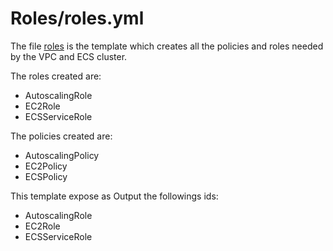 # Roles/roles.yml
The file  [roles](/Roles/roles.yml) is the template which creates all the policies and roles needed by the VPC and ECS cluster.

The roles created are:
- AutoscalingRole
- EC2Role
- ECSServiceRole

The policies created are:
- AutoscalingPolicy
- EC2Policy
- ECSPolicy

This template expose as Output the followings ids:
- AutoscalingRole
- EC2Role
- ECSServiceRole
